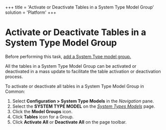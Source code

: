 +++
title = 'Activate or Deactivate Tables in a System Type Model Group'
solution = 'Platform'
+++

# Activate or Deactivate Tables in a System Type Model Group

Before performing this task, [add a System Type model
group.](Add%20a%20System%20Type%20Model%20Group)

All the tables in a System Type Model Group can be activated or
deactivated in a mass update to facilitate the table activation or
deactivation process.

To activate or deactivate all tables in a System Type Model Group in
Common:

1.  Select **Configuration \> System Type Models** in the *Navigation*
    pane.
2.  Select the **SYSTEM TYPE MODEL** on the *[System Types
    Models](../Page_Desc/System_Types_Models_H)* page.
3.  Click the **Model Groups** icon.
4.  Click **Tables** icon for a Group.
5.  Click **Activate All** or **Deactivate All** on the page toolbar.
